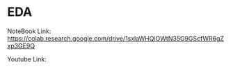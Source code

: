 # EDA

NoteBook Link: https://colab.research.google.com/drive/1sxlaWHQlOWtN35G9GScfWR6gZxp3GE9Q

Youtube Link: 
